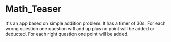 # Math_Teaser
It's an app based on simple addition problem. It has a timer of 30s. For each wrong question one question will add up plus no point will be added or deducted. 
For each right question one point will be added.
